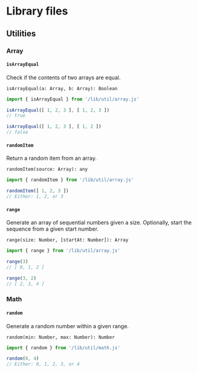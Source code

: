 # Library files

## Utilities

### Array

#### `isArrayEqual`

Check if the contents of two arrays are equal.

```
isArrayEqual(a: Array, b: Array): Boolean
```

```js
import { isArrayEqual } from '/lib/util/array.js'

isArrayEqual([ 1, 2, 3 ], [ 1, 2, 3 ])
// true

isArrayEqual([ 1, 2, 3 ], [ 1, 2 ])
// false
```

#### `randomItem`

Return a random item from an array.

```
randomItem(source: Array): any
```

```js
import { randomItem } from '/lib/util/array.js'

randomItem([ 1, 2, 3 ])
// Either: 1, 2, or 3
```

#### `range`

Generate an array of sequential numbers given a size. Optionally, start the sequence from a given start number.

```
range(size: Number, [startAt: Number]): Array
```

```js
import { range } from '/lib/util/array.js'

range(3)
// [ 0, 1, 2 ]

range(3, 2)
// [ 2, 3, 4 ]
```

### Math

#### `random`

Generate a random number within a given range.

```
random(min: Number, max: Number): Number
```

```js
import { random } from '/lib/util/math.js'

random(0, 4)
// Either: 0, 1, 2, 3, or 4
```

